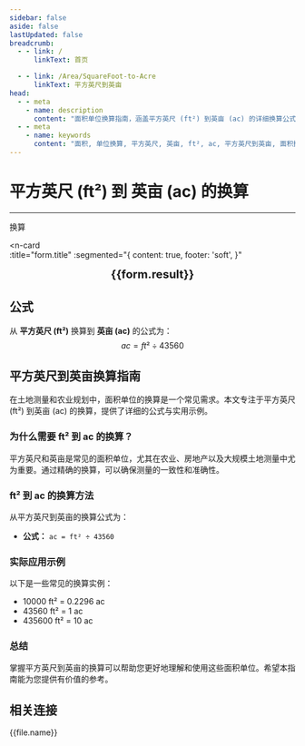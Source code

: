 ```yaml
---
sidebar: false
aside: false
lastUpdated: false
breadcrumb:
  - - link: /
      linkText: 首页

  - - link: /Area/SquareFoot-to-Acre
      linkText: 平方英尺到英亩
head:
  - - meta
    - name: description
      content: "面积单位换算指南，涵盖平方英尺 (ft²) 到英亩 (ac) 的详细换算公式与说明。"
  - - meta
    - name: keywords
      content: "面积, 单位换算, 平方英尺, 英亩, ft², ac, 平方英尺到英亩, 面积换算指南, 平方英尺换算平方米, 一平方米等于多少平方英尺, 呎 平方米 换算, sf是什么单位, 平方英尺和平方米的换算, 一平方英尺等于多少平方米, 平方米和平方英尺换算, sqft等于多少平方米, 平方尺和平方米的换算, sq ft, sqft, 平方英尺和平方米换算, 面积换算"
---
```

# 平方英尺 (ft²) 到 英亩 (ac) 的换算
---
<script setup>
import { onMounted, reactive, inject, ref } from 'vue'
import { NButton, NForm, NFormItem, NInput, NInputNumber, NSelect, NCard, useMessage,NGrid ,NGi } from 'naive-ui'
import { defineClientComponent } from 'vitepress'
import { Area } from '../../files';
const seoKey = [
  '平方英尺换算平方米',
  '一平方米等于多少平方英尺',
  '呎 平方米 换算',
  'sf是什么单位',
  '平方英尺和平方米的换算',
  '一平方英尺等于多少平方米',
  '平方米和平方英尺换算',
  'sqft等于多少平方米',
  '平方尺和平方米的换算',
  'sq ft',
  'sqft',
  '平方英尺和平方米换算',
  '面积换算'
]
const convert = inject('convert')

const form = reactive({
  number: null,
  result: '',
  title: '平方英尺 (ft²) 到 英亩 (ac) 的换算',

})

const convertHandler = () => {
  if (form.number !== null && !isNaN(form.number)) {
    const convertedValue = parseFloat(form.number) / 43560
    form.result = `${form.number}ft² = ${convertedValue.toFixed(4)}ac`
  } else {
    form.result = '请输入有效的数值。'
  }
}
</script>

<n-form size="large" :model="form">
  <n-form-item label="平方英尺 (ft²)">
    <n-input-number v-model:value="form.number" placeholder="输入平方英尺" style="width: 100%" />
  </n-form-item>
  <n-form-item>
    <n-button type="info" @click="convertHandler" block>换算</n-button>
  </n-form-item>
</n-form>

<n-card  
  :title="form.title"
  :segmented="{
    content: true,
    footer: 'soft',
  }"
>
  <div  style="text-align:center;font-size:20px;">
    <strong>{{form.result}}</strong>
  </div>
    <template #footer>
    <div>
      <span v-for="item of seoKey">{{item}}，</span>
    </div>
  </template>
</n-card>

## 公式

从 **平方英尺 (ft²)** 换算到 **英亩 (ac)** 的公式为：
$$ ac = ft² \div 43560 $$

## 平方英尺到英亩换算指南

在土地测量和农业规划中，面积单位的换算是一个常见需求。本文专注于平方英尺 (ft²) 到英亩 (ac) 的换算，提供了详细的公式与实用示例。

### 为什么需要 ft² 到 ac 的换算？

平方英尺和英亩是常见的面积单位，尤其在农业、房地产以及大规模土地测量中尤为重要。通过精确的换算，可以确保测量的一致性和准确性。

### ft² 到 ac 的换算方法

从平方英尺到英亩的换算公式为：

- **公式：** `ac = ft² ÷ 43560`

### 实际应用示例

以下是一些常见的换算实例：

- 10000 ft² = 0.2296 ac
- 43560 ft² = 1 ac
- 435600 ft² = 10 ac

### 总结

掌握平方英尺到英亩的换算可以帮助您更好地理解和使用这些面积单位。希望本指南能为您提供有价值的参考。

## 相关连接
<n-grid x-gap="12" :cols="2">
  <n-gi v-for="(file, index) in Area" :key="index">
    <n-button
      text
      tag="a"
      :href="file.path"
      type="info"
    >
      {{file.name}}
    </n-button>
  </n-gi>
</n-grid>